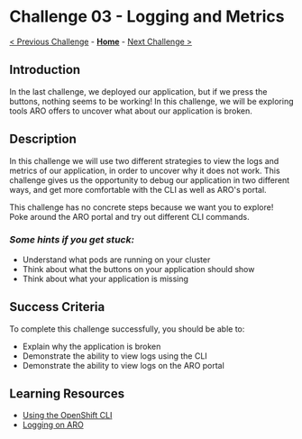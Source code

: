 # Challenge 03 - Logging and Metrics

[< Previous Challenge](./Challenge-02.md) - **[Home](../README.md)** - [Next Challenge >](./Challenge-04.md)

## Introduction
In the last challenge, we deployed our application, but if we press the buttons, nothing seems to be working! In this challenge, we will be exploring tools ARO offers to uncover what about our application is broken.

## Description
In this challenge we will use two different strategies to view the logs and metrics of our application, in order to uncover why it does not work. This challenge gives us the opportunity to debug our application in two different ways, and get more comfortable with the CLI as well as ARO's portal. 

This challenge has no concrete steps because we want you to explore! Poke around the ARO portal and try out different CLI commands. 

### *Some hints if you get stuck:*
- Understand what pods are running on your cluster 
- Think about what the buttons on your application should show
- Think about what your application is missing

## Success Criteria
To complete this challenge successfully, you should be able to:
- Explain why the application is broken 
- Demonstrate the ability to view logs using the CLI
- Demonstrate the ability to view logs on the ARO portal

## Learning Resources
- [Using the OpenShift CLI](https://docs.openshift.com/container-platform/4.7/cli_reference/openshift_cli/getting-started-cli.html#cli-using-cli_cli-developer-commands)
- [Logging on ARO](https://docs.openshift.com/container-platform/4.11/logging/cluster-logging.html)